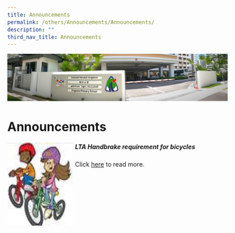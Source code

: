 ```yaml
---
title: Announcements
permalink: /others/Announcements/Announcements/
description: ""
third_nav_title: Announcements
---
```

![](/images/About%20Us.jpg)

Announcements
=============


<img src="/images/lta.jpeg" style="width:150px;height:190px;margin-right:5px;" align = "left"> 

##### LTA Handbrake requirement for bicycles
Click [here](/others/announcements/lta-handbrake-requirement-for-bicycles/) to read more.